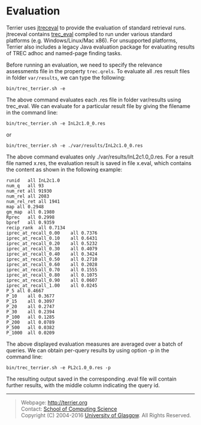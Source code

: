 Evaluation
==========

Terrier uses [jtreceval](https://github.com/terrierteam/jtreceval) to provide the evaluation of standard retrieval runs. jtreceval contains [trec_eval](https://github.com/usnistgov/trec_eval) compiled to run under various standard platforms (e.g. Windows/Linux/Mac x86). For unsupported platforms, Terrier also includes a legacy Java evaluation package for evaluating results of TREC adhoc and named-page finding tasks.

Before running an evaluation, we need to specify the relevance assessments file in the property `trec.qrels`. To evaluate all .res result files in folder `var/results`, we can type the following:

    bin/trec_terrier.sh -e

The above command evaluates each .res file in folder var/results using trec_eval. We can evaluate for a particular result file by giving the filename in the command line:

    bin/trec_terrier.sh -e InL2c1.0_0.res

or

    bin/trec_terrier.sh -e ./var/results/InL2c1.0_0.res

The above command evaluates only ./var/results/InL2c1.0\_0.res. For a result file named x.res, the evaluation result is saved in file x.eval, which contains the content as shown in the following example:

```
runid	all	InL2c1.0
num_q	all	93
num_ret	all	91930
num_rel	all	2083
num_rel_ret	all	1941
map	all	0.2948
gm_map	all	0.1980
Rprec	all	0.2998
bpref	all	0.9359
recip_rank	all	0.7134
iprec_at_recall_0.00	all	0.7376
iprec_at_recall_0.10	all	0.6431
iprec_at_recall_0.20	all	0.5232
iprec_at_recall_0.30	all	0.4079
iprec_at_recall_0.40	all	0.3424
iprec_at_recall_0.50	all	0.2710
iprec_at_recall_0.60	all	0.2028
iprec_at_recall_0.70	all	0.1555
iprec_at_recall_0.80	all	0.1075
iprec_at_recall_0.90	all	0.0607
iprec_at_recall_1.00	all	0.0245
P_5	all	0.4667
P_10	all	0.3677
P_15	all	0.3097
P_20	all	0.2747
P_30	all	0.2394
P_100	all	0.1285
P_200	all	0.0789
P_500	all	0.0382
P_1000	all	0.0209
```

The above displayed evaluation measures are averaged over a batch of queries. We can obtain per-query results by using option -p in the command line:

    bin/trec_terrier.sh -e PL2c1.0_0.res -p

The resulting output saved in the corresponding .eval file will contain further results, with the middle column indicating the query id.

------------------------------------------------------------------------


> Webpage: <http://terrier.org>  
> Contact: [School of Computing Science](http://www.dcs.gla.ac.uk/)  
> Copyright (C) 2004-2016 [University of Glasgow](http://www.gla.ac.uk/). All Rights Reserved.
